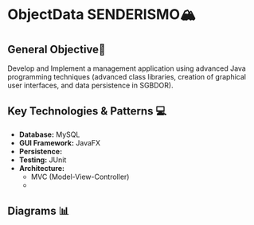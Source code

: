 # ObjectData SENDERISMO🏔

## General Objective📝
Develop and Implement a management application using advanced Java programming techniques (advanced class libraries, creation of graphical user interfaces, and data persistence in SGBDOR).

## Key Technologies & Patterns 💻
- **Database:** MySQL
- **GUI Framework:** JavaFX
- **Persistence:** 
- **Testing:** JUnit
- **Architecture:**
  - MVC (Model-View-Controller)
  - 
## Diagrams 📊
